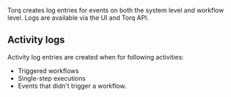 Torq creates log entries for events on both the system level and workflow level. Logs are available via the UI and Torq API.

## Activity logs
Activity log entries are created when for following activities:

- Triggered workflows
- Single-step executions
- Events that didn't trigger a workflow.
